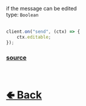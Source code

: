 if the message can be edited<br>
type: `Boolean`<br><br>
```js
client.on("send", (ctx) => {
    ctx.editable;
});
```

### [source](https://github.com/paigeroid/noscord.js/blob/main/src/Services/TypeService/types/Message/custard/apply.js)


<br> <h1> [🢀 Back](https://github.com/paigeroid/noscord.js/wiki/Types.Message) </h1>
